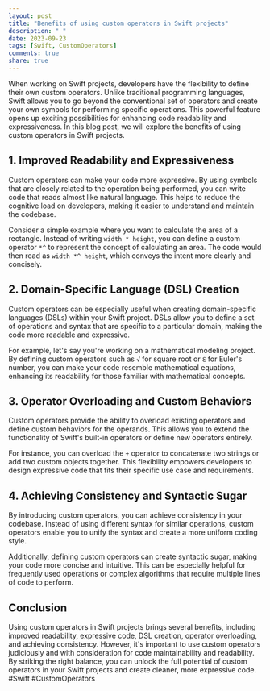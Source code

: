 ```yaml
---
layout: post
title: "Benefits of using custom operators in Swift projects"
description: " "
date: 2023-09-23
tags: [Swift, CustomOperators]
comments: true
share: true
---
```


When working on Swift projects, developers have the flexibility to define their own custom operators. Unlike traditional programming languages, Swift allows you to go beyond the conventional set of operators and create your own symbols for performing specific operations. This powerful feature opens up exciting possibilities for enhancing code readability and expressiveness. In this blog post, we will explore the benefits of using custom operators in Swift projects.

## 1. Improved Readability and Expressiveness

Custom operators can make your code more expressive. By using symbols that are closely related to the operation being performed, you can write code that reads almost like natural language. This helps to reduce the cognitive load on developers, making it easier to understand and maintain the codebase.

Consider a simple example where you want to calculate the area of a rectangle. Instead of writing `width * height`, you can define a custom operator `*^` to represent the concept of calculating an area. The code would then read as `width *^ height`, which conveys the intent more clearly and concisely.

## 2. Domain-Specific Language (DSL) Creation

Custom operators can be especially useful when creating domain-specific languages (DSLs) within your Swift project. DSLs allow you to define a set of operations and syntax that are specific to a particular domain, making the code more readable and expressive.

For example, let's say you're working on a mathematical modeling project. By defining custom operators such as `√` for square root or `ℇ` for Euler's number, you can make your code resemble mathematical equations, enhancing its readability for those familiar with mathematical concepts.

## 3. Operator Overloading and Custom Behaviors

Custom operators provide the ability to overload existing operators and define custom behaviors for the operands. This allows you to extend the functionality of Swift's built-in operators or define new operators entirely.

For instance, you can overload the `+` operator to concatenate two strings or add two custom objects together. This flexibility empowers developers to design expressive code that fits their specific use case and requirements.

## 4. Achieving Consistency and Syntactic Sugar

By introducing custom operators, you can achieve consistency in your codebase. Instead of using different syntax for similar operations, custom operators enable you to unify the syntax and create a more uniform coding style.

Additionally, defining custom operators can create syntactic sugar, making your code more concise and intuitive. This can be especially helpful for frequently used operations or complex algorithms that require multiple lines of code to perform.

## Conclusion

Using custom operators in Swift projects brings several benefits, including improved readability, expressive code, DSL creation, operator overloading, and achieving consistency. However, it's important to use custom operators judiciously and with consideration for code maintainability and readability. By striking the right balance, you can unlock the full potential of custom operators in your Swift projects and create cleaner, more expressive code. #Swift #CustomOperators